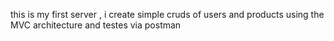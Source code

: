 this is my first server , i create simple cruds of users and products using the MVC architecture and testes via postman
